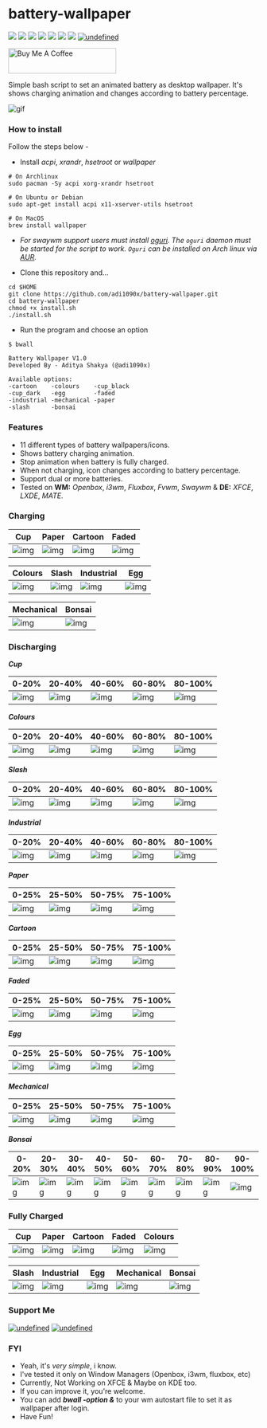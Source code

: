 # battery-wallpaper

<p align="left">
  <img src="https://img.shields.io/badge/Maintained%3F-Yes-blueviolet?style=flat-square">
  <img src="https://img.shields.io/github/license/adi1090x/battery-wallpaper?style=flat-square">
  <img src="https://img.shields.io/github/stars/adi1090x/battery-wallpaper?color=red&style=flat-square">
  <img src="https://img.shields.io/github/forks/adi1090x/battery-wallpaper?style=flat-square">
  <img src="https://img.shields.io/github/issues/adi1090x/battery-wallpaper?style=flat-square">
  <img src="https://img.shields.io/badge/Linux-Yes-yellow?style=flat-square&logo=linux">
  <img src="https://img.shields.io/badge/Mac-Yes-green?style=flat-square&logo=apple">
<a href="https://github.com/nadehi18/battery-wallpaper-windows" target="_blank"><img alt="undefined" src="https://img.shields.io/badge/Windows-Yes-blue?style=flat-square&logo=windows"></a>  
</p>

<p align="left">
<a href="https://www.buymeacoffee.com/adi1090x" target="_blank"><img src="https://cdn.buymeacoffee.com/buttons/default-blue.png" alt="Buy Me A Coffee" style="height: 51px !important;width: 217px !important;" ></a>
</p>

Simple bash script to set an animated battery as desktop wallpaper. It's shows charging animation and changes according to battery percentage.

![gif](https://raw.githubusercontent.com/adi1090x/battery-wallpaper/master/preview/charge.gif) <br />

### How to install
Follow the steps below -

+ Install *acpi*, *xrandr*, *hsetroot* or *wallpaper* 
```
# On Archlinux
sudo pacman -Sy acpi xorg-xrandr hsetroot

# On Ubuntu or Debian
sudo apt-get install acpi x11-xserver-utils hsetroot

# On MacOS
brew install wallpaper
```
+ *For swaywm support users must install [oguri](https://github.com/vilhalmer/oguri). The `oguri` daemon must be started for the script to work. `Oguri` can be installed on Arch linux via [AUR](https://aur.archlinux.org/packages/oguri-git/).*

+ Clone this repository and...
```
cd $HOME
git clone https://github.com/adi1090x/battery-wallpaper.git
cd battery-wallpaper
chmod +x install.sh
./install.sh
```

+ Run the program and choose an option
```
$ bwall

Battery Wallpaper V1.0
Developed By - Aditya Shakya (@adi1090x)

Available options:
-cartoon	-colours	-cup_black
-cup_dark	-egg		-faded
-industrial	-mechanical	-paper
-slash		-bonsai

```

### Features

+ 11 different types of battery wallpapers/icons.
+ Shows battery charging animation.
+ Stop animation when battery is fully charged.
+ When not charging, icon changes according to battery percentage.
+ Support dual or more batteries.
+ Tested on **WM:** *Openbox*, *i3wm*, *Fluxbox*, *Fvwm*, *Swaywm* & **DE:** *XFCE*, *LXDE*, *MATE*.

### Charging

|Cup|Paper|Cartoon|Faded|
|--|--|--|--|
|![img](https://raw.githubusercontent.com/adi1090x/battery-wallpaper/master/preview/0/charge.gif)|![img](https://raw.githubusercontent.com/adi1090x/battery-wallpaper/master/preview/1/charge.gif)|![img](https://raw.githubusercontent.com/adi1090x/battery-wallpaper/master/preview/2/charge.gif)|![img](https://raw.githubusercontent.com/adi1090x/battery-wallpaper/master/preview/3/charge.gif)|

|Colours|Slash|Industrial|Egg|
|--|--|--|--|
|![img](https://raw.githubusercontent.com/adi1090x/battery-wallpaper/master/preview/4/charge.gif)|![img](https://raw.githubusercontent.com/adi1090x/battery-wallpaper/master/preview/5/charge.gif)|![img](https://raw.githubusercontent.com/adi1090x/battery-wallpaper/master/preview/6/charge.gif)|![img](https://raw.githubusercontent.com/adi1090x/battery-wallpaper/master/preview/7/charge.gif)|

|Mechanical|Bonsai|
|--|--|
|![img](https://raw.githubusercontent.com/adi1090x/battery-wallpaper/master/preview/8/charge.gif)|![img](https://raw.githubusercontent.com/adi1090x/battery-wallpaper/master/preview/9/charge.gif)|

### Discharging

***Cup***

|0-20%|20-40%|40-60%|60-80%|80-100%|
|--|--|--|--|--|
|![img](https://raw.githubusercontent.com/adi1090x/battery-wallpaper/master/preview/0/1.png)|![img](https://raw.githubusercontent.com/adi1090x/battery-wallpaper/master/preview/0/2.png)|![img](https://raw.githubusercontent.com/adi1090x/battery-wallpaper/master/preview/0/3.png)|![img](https://raw.githubusercontent.com/adi1090x/battery-wallpaper/master/preview/0/4.png)|![img](https://raw.githubusercontent.com/adi1090x/battery-wallpaper/master/preview/0/5.png)|

***Colours***

|0-20%|20-40%|40-60%|60-80%|80-100%|
|--|--|--|--|--|
|![img](https://raw.githubusercontent.com/adi1090x/battery-wallpaper/master/preview/4/1.png)|![img](https://raw.githubusercontent.com/adi1090x/battery-wallpaper/master/preview/4/2.png)|![img](https://raw.githubusercontent.com/adi1090x/battery-wallpaper/master/preview/4/3.png)|![img](https://raw.githubusercontent.com/adi1090x/battery-wallpaper/master/preview/4/4.png)|![img](https://raw.githubusercontent.com/adi1090x/battery-wallpaper/master/preview/4/5.png)|

***Slash***

|0-20%|20-40%|40-60%|60-80%|80-100%|
|--|--|--|--|--|
|![img](https://raw.githubusercontent.com/adi1090x/battery-wallpaper/master/preview/5/1.png)|![img](https://raw.githubusercontent.com/adi1090x/battery-wallpaper/master/preview/5/2.png)|![img](https://raw.githubusercontent.com/adi1090x/battery-wallpaper/master/preview/5/3.png)|![img](https://raw.githubusercontent.com/adi1090x/battery-wallpaper/master/preview/5/4.png)|![img](https://raw.githubusercontent.com/adi1090x/battery-wallpaper/master/preview/5/5.png)|

***Industrial***

|0-20%|20-40%|40-60%|60-80%|80-100%|
|--|--|--|--|--|
|![img](https://raw.githubusercontent.com/adi1090x/battery-wallpaper/master/preview/6/1.png)|![img](https://raw.githubusercontent.com/adi1090x/battery-wallpaper/master/preview/6/2.png)|![img](https://raw.githubusercontent.com/adi1090x/battery-wallpaper/master/preview/6/3.png)|![img](https://raw.githubusercontent.com/adi1090x/battery-wallpaper/master/preview/6/4.png)|![img](https://raw.githubusercontent.com/adi1090x/battery-wallpaper/master/preview/6/5.png)|

***Paper***

|0-25%|25-50%|50-75%|75-100%|
|--|--|--|--|
|![img](https://raw.githubusercontent.com/adi1090x/battery-wallpaper/master/preview/1/1.png)|![img](https://raw.githubusercontent.com/adi1090x/battery-wallpaper/master/preview/1/2.png)|![img](https://raw.githubusercontent.com/adi1090x/battery-wallpaper/master/preview/1/3.png)|![img](https://raw.githubusercontent.com/adi1090x/battery-wallpaper/master/preview/1/4.png)|

***Cartoon***

|0-25%|25-50%|50-75%|75-100%|
|--|--|--|--|
|![img](https://raw.githubusercontent.com/adi1090x/battery-wallpaper/master/preview/2/1.png)|![img](https://raw.githubusercontent.com/adi1090x/battery-wallpaper/master/preview/2/2.png)|![img](https://raw.githubusercontent.com/adi1090x/battery-wallpaper/master/preview/2/3.png)|![img](https://raw.githubusercontent.com/adi1090x/battery-wallpaper/master/preview/2/4.png)|

***Faded***

|0-25%|25-50%|50-75%|75-100%|
|--|--|--|--|
|![img](https://raw.githubusercontent.com/adi1090x/battery-wallpaper/master/preview/3/1.png)|![img](https://raw.githubusercontent.com/adi1090x/battery-wallpaper/master/preview/3/2.png)|![img](https://raw.githubusercontent.com/adi1090x/battery-wallpaper/master/preview/3/3.png)|![img](https://raw.githubusercontent.com/adi1090x/battery-wallpaper/master/preview/3/4.png)|

***Egg***

|0-25%|25-50%|50-75%|75-100%|
|--|--|--|--|
|![img](https://raw.githubusercontent.com/adi1090x/battery-wallpaper/master/preview/7/1.png)|![img](https://raw.githubusercontent.com/adi1090x/battery-wallpaper/master/preview/7/2.png)|![img](https://raw.githubusercontent.com/adi1090x/battery-wallpaper/master/preview/7/3.png)|![img](https://raw.githubusercontent.com/adi1090x/battery-wallpaper/master/preview/7/4.png)|

***Mechanical***

|0-25%|25-50%|50-75%|75-100%|
|--|--|--|--|
|![img](https://raw.githubusercontent.com/adi1090x/battery-wallpaper/master/preview/8/1.png)|![img](https://raw.githubusercontent.com/adi1090x/battery-wallpaper/master/preview/8/2.png)|![img](https://raw.githubusercontent.com/adi1090x/battery-wallpaper/master/preview/8/3.png)|![img](https://raw.githubusercontent.com/adi1090x/battery-wallpaper/master/preview/8/4.png)|

***Bonsai***

|0-20%|20-30%|30-40%|40-50%|50-60%|60-70%|70-80%|80-90%|90-100%|
|--|--|--|--|--|--|--|--|--|
|![img](https://raw.githubusercontent.com/adi1090x/battery-wallpaper/master/preview/9/1.png)|![img](https://raw.githubusercontent.com/adi1090x/battery-wallpaper/master/preview/9/2.png)|![img](https://raw.githubusercontent.com/adi1090x/battery-wallpaper/master/preview/9/3.png)|![img](https://raw.githubusercontent.com/adi1090x/battery-wallpaper/master/preview/9/4.png)|![img](https://raw.githubusercontent.com/adi1090x/battery-wallpaper/master/preview/9/5.png)|![img](https://raw.githubusercontent.com/adi1090x/battery-wallpaper/master/preview/9/6.png)|![img](https://raw.githubusercontent.com/adi1090x/battery-wallpaper/master/preview/9/7.png)|![img](https://raw.githubusercontent.com/adi1090x/battery-wallpaper/master/preview/9/8.png)|![img](https://raw.githubusercontent.com/adi1090x/battery-wallpaper/master/preview/9/9.png)|

### Fully Charged

|Cup|Paper|Cartoon|Faded|Colours|
|--|--|--|--|--|
|![img](https://raw.githubusercontent.com/adi1090x/battery-wallpaper/master/preview/0.png)|![img](https://raw.githubusercontent.com/adi1090x/battery-wallpaper/master/preview/1.png)|![img](https://raw.githubusercontent.com/adi1090x/battery-wallpaper/master/preview/2.png)|![img](https://raw.githubusercontent.com/adi1090x/battery-wallpaper/master/preview/3.png)|![img](https://raw.githubusercontent.com/adi1090x/battery-wallpaper/master/preview/4.png)|

|Slash|Industrial|Egg|Mechanical|Bonsai|
|--|--|--|--|--|
|![img](https://raw.githubusercontent.com/adi1090x/battery-wallpaper/master/preview/5.png)|![img](https://raw.githubusercontent.com/adi1090x/battery-wallpaper/master/preview/6.png)|![img](https://raw.githubusercontent.com/adi1090x/battery-wallpaper/master/preview/7.png)|![img](https://raw.githubusercontent.com/adi1090x/battery-wallpaper/master/preview/8.png)|![img](https://raw.githubusercontent.com/adi1090x/battery-wallpaper/master/preview/10.png)|

### Support Me
<p align="left">
<a href="https://www.paypal.me/adi1090x" target="_blank"><img alt="undefined" src="https://img.shields.io/badge/paypal-adi1090x-blue?style=for-the-badge&logo=paypal"></a> <a href="https://www.buymeacoffee.com/adi1090x" target="_blank"><img alt="undefined" src="https://img.shields.io/badge/BuyMeAcoffee-adi1090x-orange?style=for-the-badge&logo=buy-me-a-coffee"></a>  
</p>

### FYI
+ Yeah, it's *very simple*, i know.
+ I've tested it only on Window Managers (Openbox, i3wm, fluxbox, etc)
+ Currently, Not Working on XFCE & Maybe on KDE too.
+ If you can improve it, you're welcome.
+ You can add ***bwall -option &*** to your wm autostart file to set it as wallpaper after login.
+ Have Fun!
